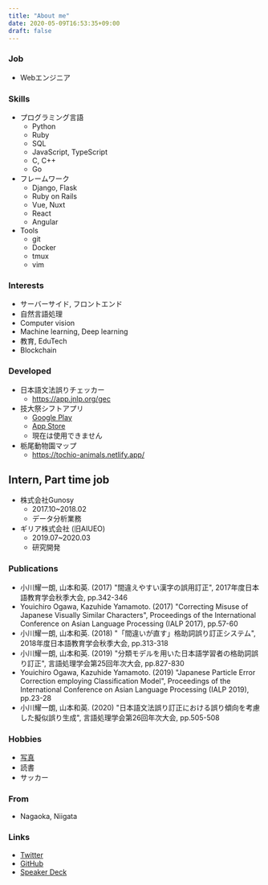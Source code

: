 ```yaml
---
title: "About me"
date: 2020-05-09T16:53:35+09:00
draft: false
---
```


### Job
- Webエンジニア


### Skills

- プログラミング言語
  - Python
  - Ruby
  - SQL
  - JavaScript, TypeScript
  - C, C++
  - Go
- フレームワーク
  - Django, Flask
  - Ruby on Rails
  - Vue, Nuxt
  - React
  - Angular
- Tools
  - git
  - Docker
  - tmux
  - vim


### Interests

- サーバーサイド, フロントエンド
- 自然言語処理
- Computer vision
- Machine learning, Deep learning
- 教育, EduTech
- Blockchain


### Developed
- 日本語文法誤りチェッカー
  - https://app.jnlp.org/gec
- 技大祭シフトアプリ
  - [Google Play](https://play.google.com/store/apps/details?id=net.nutfes.nutfes_shift_app&hl=ja)
  - [App Store](https://apps.apple.com/jp/app/技大祭シフトアプリ/id1476829958)
  - 現在は使用できません
- 栃尾動物園マップ
  - https://tochio-animals.netlify.app/


## Intern, Part time job
- 株式会社Gunosy
  - 2017.10~2018.02
  - データ分析業務
- ギリア株式会社 (旧AIUEO)
  - 2019.07~2020.03
  - 研究開発


### Publications

- 小川耀一朗, 山本和英. (2017) "間違えやすい漢字の誤用訂正", 2017年度日本語教育学会秋季大会, pp.342-346
- Youichiro Ogawa, Kazuhide Yamamoto. (2017) "Correcting Misuse of Japanese Visually Similar Characters", Proceedings of the International Conference on Asian Language Processing (IALP 2017), pp.57-60
- 小川耀一朗, 山本和英. (2018) "「間違いが直す」格助詞誤り訂正システム", 2018年度日本語教育学会秋季大会, pp.313-318
- 小川耀一朗, 山本和英. (2019) "分類モデルを用いた日本語学習者の格助詞誤り訂正", 言語処理学会第25回年次大会, pp.827-830
- Youichiro Ogawa, Kazuhide Yamamoto. (2019) "Japanese Particle Error Correction employing Classification Model", Proceedings of the International Conference on Asian Language Processing (IALP 2019), pp.23-28
- 小川耀一朗, 山本和英. (2020) "日本語文法誤り訂正における誤り傾向を考慮した擬似誤り生成", 言語処理学会第26回年次大会, pp.505-508


### Hobbies
- [写真](https://youichiro.work/photos)
- 読書
- サッカー


### From
- Nagaoka, Niigata


### Links
- [Twitter](https://twitter.com/cinnamon_416)
- [GitHub](https://github.com/youichiro)
- [Speaker Deck](https://speakerdeck.com/youichiro/)

